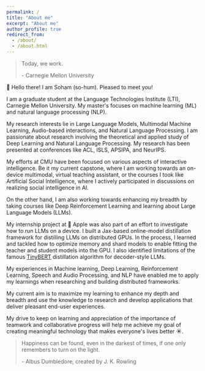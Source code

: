 ```yaml
---
permalink: /
title: "About me"
excerpt: "About me"
author_profile: true
redirect_from: 
  - /about/
  - /about.html
---
```

<blockquote cite="https://www.cmu.edu/about/today-we-work/index.html">
  <p>Today, we work.</p>
  <footer> - Carnegie Mellon University</footer>
</blockquote>

<!--- 
<b>On a hunt for full-time machine learning and software engineering roles for <u>January 2024</u>, where I can contribute intellectually to solve challenging problems :) !!!</b>
-->


👋 Hello there! I am Soham (so-hum). Pleased to meet you! 

I am a graduate student at the Language Technologies Institute (LTI), Carnegie Mellon University. My master's focuses on machine learning (ML) and natural language processing (NLP).

My research interests lie in Large Language Models, Multimodal Machine Learning, Audio-based interactions, and Natural Language Processing. I am passionate about research involving the theoretical and applied study of Deep Learning and Natural Language Processing. My research has been presented at conferences like ACL,  ISLS, APSIPA, and NeurIPS. 

My efforts at CMU have been focused on various aspects of interactive intelligence. Be it my current capstone, where I am working towards an on-device multimodal,  virtual teaching assistant, or the courses I took like Artificial Social Intelligence, where I actively participated in discussions on realizing social intelligence in AI. 

On the other hand, I am also working towards enhancing my breadth by taking courses like Deep Reinforcement Learning and learning about Large Language Models (LLMs). 

My internship project at  Apple was also part of an effort to investigate how to run LLMs on a device. I built a Jax-based online-model distillation framework for distilling LLMs on distributed GPUs. In the process, I learned and tackled how to optimize memory and shard models to enable fitting the teacher and student models into the GPU. I also identified limitations of the famous [TinyBERT](https://arxiv.org/abs/1909.10351) distillation algorithm for decoder-style LLMs.

My experiences in Machine learning, Deep Learning, Reinforcement Learning, Speech and Audio Processing, and NLP have enabled me to apply my learnings when researching and building distributed frameworks. 

My current aim is to maximize my learning to enhance my depth and breadth and use the knowledge to research and develop applications that deliver pleasant end-user experiences.

My drive to keep on learning and appreciation of the importance of teamwork and collaborative progress will help me achieve my goal of creating meaningful technology that makes everyone's lives better :sunny:. 


<blockquote cite="https://www.cmu.edu/about/today-we-work/index.html">
  <p>Happiness can be found, even in the darkest of times, if one only remembers to turn on the light.</p>
  <footer> - Albus Dumbledore, created by J. K. Rowling</footer>
</blockquote>